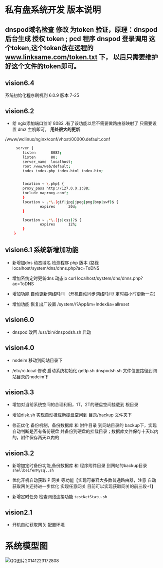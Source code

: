 # 私有盘系统开发 版本说明

## dnspod域名检查 修改  为token 验证，原理：dnspod后台生成 授权 token ; pcd 程序 dnspod 登录调用 这个token,这个token放在远程的 www.linksame.com/token.txt 下， 以后只需要维护好这个文件的token即可。

## vision6.4 

系统初始化程序刷机到 6.0.9 版本 7-25

## vision6.2 



-  给 ngix添加端口监听 8082 .有了该功能以后不需要做路由器映射了 只需要设置 dmz 主机即可。   **用处很大的更新**



/www/wdlinux/nginx/conf/vhost/00000.default.conf

``` bash
     server {
        listen       8082;
        listen       80;
        server_name  localhost;
        root /www/web/default;
        index index.php index.html index.htm;


        location ~ \.php$ {
		proxy_pass http://127.0.0.1:88;
		include naproxy.conf;
        }
        location ~ .*\.(gif|jpg|jpeg|png|bmp|swf)$ {
                expires      30d;
        }

        location ~ .*\.(js|css)?$ {
                expires      12h;
        }
    }  

```

## vision6.1  系统新增加功能 

- 新增加dns 动态域名 检测程序 php 版本  /路径  localhost/system/dns/dnns.php?ac=ToDNS

- 增加系统定时更新dns 动态ip curl localhost/system/dns/dnns.php?ac=ToDNS

- 增加功能 自动更新网络时间 （开机自动同步网络时间/ 定时每小时更新一次）

- 增加功能 恢复出厂设置 /system//?App&m=Index&a=allreset 

## vision6.0

- dnspod 改回 /usr/bin/dnspodsh.sh 启动


## vision4.0

- nodeim 移动到网站目录下

- /etc/rc.local  修改 启动系统初始化 getIp.sh   dnspodsh.sh 文件位置路径到网站目录的nodeim下


## vision3.3

- 增加对当前系统空间的合理利用，1T，2T的硬盘空间挂载到 根目录

- 增加disk.sh 实现自动挂载新硬盘空间到 目录/backup 文件夹下

- 修正优化 备份机制，备份数据库 和 附件目录 到网站目录的 backup下，实现自动判断是否有备份硬盘 并备份到硬盘的挂载目录；数据库文件保存十天以内的，附件保存两天以内的


## vision3.2

- 新增加定时备份功能,备份数据库 和 程序附件目录 到网站的backup目录  `shellbeifenMysql.sh`

- 优化开机自动获取IP 网关 等功能【实现可兼容大多数普通路由器，注意 自动获取网关还待进一步优化 实现任意网关 目前可以实现获取网关的前三段+1】 

- 新增定时任务 检查网络连接功能 `testNetStatu.sh`

## vision2.1 

- 开机自动获取网关 配置环境

# 系统模型图
 

![QQ图片20141223172808](http://192.168.1.240/uploads/ranmufei/apps/250a6e5295/QQ%E5%9B%BE%E7%89%8720141223172808.png)
